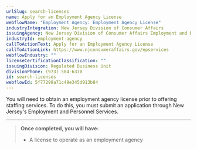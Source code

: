 ```yaml
---
urlSlug: search-licenses
name: Apply for an Employment Agency License
webflowName: "Employment Agency: Employment Agency License"
industryIntegration: New Jersey Division of Consumer Affairs
issuingAgency: New Jersey Division of Consumer Affairs Employment and Personnel Services
industryId: employment-agency
callToActionText: Apply for an Employment Agency License
callToActionLink: https://www.njconsumeraffairs.gov/epservices
webflowIndustry: ""
licenseCertificationClassification: ""
issuingDivision: Regulated Business Unit
divisionPhone: (973) 504-6370
id: search-licenses
webflowId: 5f77298a71c49e345d913b84
---
```

You will need to obtain an employment agency license prior to offering staffing services. To do this, you must submit an application through New Jersey's Employment and Personnel Services.

- - -

> **Once completed, you will have:**
>
> * A license to operate as an employment agency